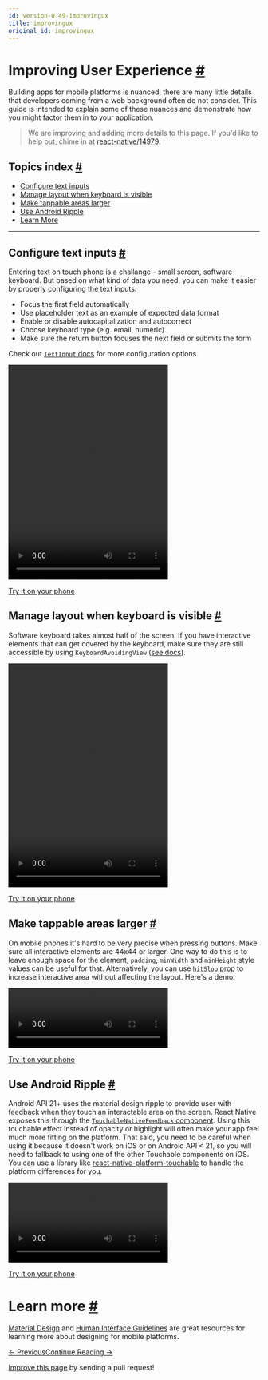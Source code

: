 ```yaml
---
id: version-0.49-improvingux
title: improvingux
original_id: improvingux
---
```

<a id="content"></a><h1><a class="anchor" name="improving-user-experience"></a>Improving User Experience <a class="hash-link" href="docs/improvingux.html#improving-user-experience">#</a></h1><div><p>Building apps for mobile platforms is nuanced, there are many little details that developers coming from a web background often do not consider. This guide is intended to explain some of these nuances and demonstrate how you might factor them in to your application.</p><blockquote><p>We are improving and adding more details to this page. If you'd like to help out, chime in at <a href="https://github.com/facebook/react-native/issues/14979" target="_blank">react-native/14979</a>.</p></blockquote><h2><a class="anchor" name="topics-index"></a>Topics index <a class="hash-link" href="docs/improvingux.html#topics-index">#</a></h2><ul><li><a href="#configure-text-inputs" target="">Configure text inputs</a></li><li><a href="#manage-layout-when-keyboard-is-visible" target="">Manage layout when keyboard is visible</a></li><li><a href="#make-tappable-areas-larger" target="">Make tappable areas larger</a></li><li><a href="#use-android-ripple" target="">Use Android Ripple</a></li><li><a href="#learn-more" target="">Learn More</a></li></ul><hr><h2><a class="anchor" name="configure-text-inputs"></a>Configure text inputs <a class="hash-link" href="docs/improvingux.html#configure-text-inputs">#</a></h2><p>Entering text on touch phone is a challange - small screen, software keyboard. But based on what kind of data you need, you can make it easier by properly configuring the text inputs:</p><ul><li>Focus the first field automatically</li><li>Use placeholder text as an example of expected data format</li><li>Enable or disable autocapitalization and autocorrect</li><li>Choose keyboard type (e.g. email, numeric)</li><li>Make sure the return button focuses the next field or submits the form</li></ul><p>Check out <a href="docs/textinput.html" target="_blank"><code>TextInput</code> docs</a> for more configuration options.</p><span><video src="img/textinput.mp4" autoplay="" loop="" width="320" height="430"></video>

</span><p><a href="https://snack.expo.io/H1iGt2vSW" target="_blank">Try it on your phone</a></p><h2><a class="anchor" name="manage-layout-when-keyboard-is-visible"></a>Manage layout when keyboard is visible <a class="hash-link" href="docs/improvingux.html#manage-layout-when-keyboard-is-visible">#</a></h2><p>Software keyboard takes almost half of the screen. If you have interactive elements that can get covered by the keyboard, make sure they are still accessible by using <code>KeyboardAvoidingView</code> (<a href="docs/keyboardavoidingview.html" target="_blank">see docs</a>).</p><span><video src="img/keyboardavoidingview.mp4" autoplay="" loop="" width="320" height="448"></video>

</span><p><a href="https://snack.expo.io/ryxRkwnrW" target="_blank">Try it on your phone</a></p><h2><a class="anchor" name="make-tappable-areas-larger"></a>Make tappable areas larger <a class="hash-link" href="docs/improvingux.html#make-tappable-areas-larger">#</a></h2><p>On mobile phones it's hard to be very precise when pressing buttons. Make sure all interactive elements are 44x44 or larger. One way to do this is to leave enough space for the element, <code>padding</code>, <code>minWidth</code> and <code>minHeight</code> style values can be useful for that. Alternatively, you can use <a href="docs/touchablewithoutfeedback.html#hitslop" target="_blank"><code>hitSlop</code> prop</a> to increase interactive area without affecting the layout. Here's a demo:</p><span><video src="img/hitslop.mp4" autoplay="" loop="" width="320" height="120"></video>

</span><p><a href="https://snack.expo.io/rJPwCt4HZ" target="_blank">Try it on your phone</a></p><h2><a class="anchor" name="use-android-ripple"></a>Use Android Ripple <a class="hash-link" href="docs/improvingux.html#use-android-ripple">#</a></h2><p>Android API 21+ uses the material design ripple to provide user with feedback when they touch an interactable area on the screen. React Native exposes this through the <a href="docs/docs/touchablenativefeedback.html" target="_blank"><code>TouchableNativeFeedback</code> component</a>. Using this touchable effect instead of opacity or highlight will often make your app feel much more fitting on the platform. That said, you need to be careful when using it because it doesn't work on iOS or on Android API &lt; 21, so you will need to fallback to using one of the other Touchable components on iOS. You can use a library like <a href="https://github.com/react-community/react-native-platform-touchable" target="_blank">react-native-platform-touchable</a> to handle the platform differences for you.</p><span><video src="img/ripple.mp4" autoplay="" loop="" width="320"></video>

</span><p><a href="https://snack.expo.io/SJywqe3rZ" target="_blank">Try it on your phone</a></p><h1><a class="anchor" name="learn-more"></a>Learn more <a class="hash-link" href="docs/improvingux.html#learn-more">#</a></h1><p><a href="https://material.io/" target="_blank">Material Design</a> and <a href="https://developer.apple.com/ios/human-interface-guidelines/overview/design-principles/" target="_blank">Human Interface Guidelines</a> are great resources for learning more about designing for mobile platforms.</p></div><div class="docs-prevnext"><a class="docs-prev btn" href="docs/accessibility.html#content">← Previous</a><a class="docs-next btn" href="docs/timers.html#content">Continue Reading →</a></div><p class="edit-page-block"><a target="_blank" href="https://github.com/facebook/react-native/blob/master/docs/ImprovingUserExperience.md">Improve this page</a> by sending a pull request!</p>